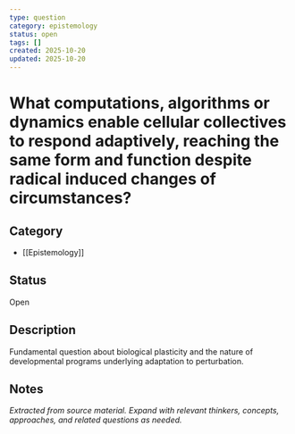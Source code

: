 ```yaml
---
type: question
category: epistemology
status: open
tags: []
created: 2025-10-20
updated: 2025-10-20
---
```


# What computations, algorithms or dynamics enable cellular collectives to respond adaptively, reaching the same form and function despite radical induced changes of circumstances?

## Category

- [[Epistemology]]

## Status

Open

## Description

Fundamental question about biological plasticity and the nature of developmental programs underlying adaptation to perturbation.

## Notes

*Extracted from source material. Expand with relevant thinkers, concepts, approaches, and related questions as needed.*
